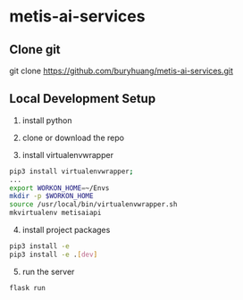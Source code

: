 # metis-ai-services
## Clone git
git clone https://github.com/buryhuang/metis-ai-services.git

## Local Development Setup

1. install python

2. clone or download the repo

3. install virtualenvwrapper

```bash
pip3 install virtualenvwrapper;
...
export WORKON_HOME=~/Envs
mkdir -p $WORKON_HOME
source /usr/local/bin/virtualenvwrapper.sh
mkvirtualenv metisaiapi
```

4. install project packages

```bash
pip3 install -e
pip3 install -e .[dev]
```

5. run the server

```bash
flask run
```
